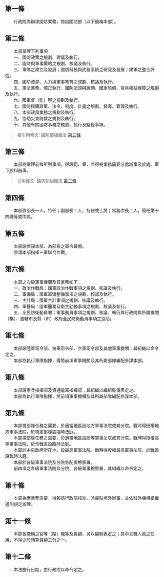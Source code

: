 第一條 
-------
　　行政院為辦理國防業務，特設國防部（以下簡稱本部）。  


第二條 
-------
　　本部掌理下列事項：  
　　一、國防政策之規劃、建議及執行。  
　　二、國防與軍事戰略之規劃、核議及執行。  
　　三、軍隊之建立及發展；國防科技與武器系統之研究及發展；建軍之整合評估。  
　　四、國防資源、人力與軍事教育之規劃、核議及執行。  
　　五、軍法業務、矯正執行、國防法規與訴願、國家賠償、官兵權益保障之規劃及執行。  
　　六、國軍督（監）察之規劃及執行。  
　　七、國防採購政策、法令、制度、計畫之規劃、督導、管理及執行。  
　　八、本部政風業務之規劃及執行。  
　　九、協助災害防救之規劃及執行。  
　　十、其他有關國防事務之規劃、執行及監督事項。  
> 被引用條文: 國防部組織法 [第三條](../../人事其他/組織編制/國防部組織法.md#第三條-)



第三條 
-------
　　本部為掌理前條所列事項，得設司、室，並得視業務需要分處辦事及於處、室下設科辦事。  
> 引用條文: 國防部組織法 [第二條](../../人事其他/組織編制/國防部組織法.md#第二條-)



第四條 
-------
　　本部置部長一人，特任；副部長二人，特任或上將；常務次長二人，簡任第十四職等或中將。  


第五條 
-------
　　本部設參謀本部，為部長之軍令幕僚。  
　　參謀本部指揮三軍聯合作戰。  


第六條 
-------
　　本部之次級軍事機關及其業務如下：  
　　一、政治作戰局：國軍政治作戰事項之規劃、核議及執行。  
　　二、軍備局：國軍軍備整備事項之規劃、核議及執行。  
　　三、主計局：國軍主計事項之規劃、核議及執行。  
　　四、軍醫局：國軍醫務及衛生勤務事項之規劃、核議及執行。  
　　五、全民防衛動員署：軍事動員事項之規劃、核議、執行與行政院與所屬機關（構）、直轄市及縣（市）政府全民防衛動員事項之協助。  


第七條 
-------
　　本部設陸軍司令部、海軍司令部、空軍司令部及其他軍事機關；其組織以命令定之。  
　　本部為執行軍隊指揮，得將前項軍事機關及其所屬部隊編配參謀本部。  


第八條 
-------
　　本部設憲兵指揮部及資通電軍指揮部；其組織以編組裝備表定之。  
　　本部為執行軍隊指揮，將前項軍事機構及其所屬部隊編配參謀本部。  


第九條 
-------
　　本部視部隊任務之需要，於適當地區設地方軍事法院或其分院。戰時得授權地方軍事法院，於特定部隊設臨時法庭。  
　　本部視部隊任務之需要，於適當地區設高等軍事法院或其分院。戰時得授權高等軍事法院，於作戰區設臨時法庭。  
　　本部於中央政府所在地，設最高軍事法院。戰時得授權最高軍事法院，於戰區設臨時法庭。  
　　本部於各級軍事法院及分院各配置檢察署。  
　　前四項之各級軍事法院及分院、各級軍事檢察署，其組織以命令定之。  


第十條 
-------
　　本部為應業務需要，得報請行政院核准，派員駐境外辦事，並依駐外機構組織通則規定辦理。  


第十一條 
---------
　　本部各職稱之官等（階）職等及員額，另以編制表定之；其中文職人員之任用，不得少於預算員額三分之一。  


第十二條 
---------
　　本法施行日期，由行政院以命令定之。
